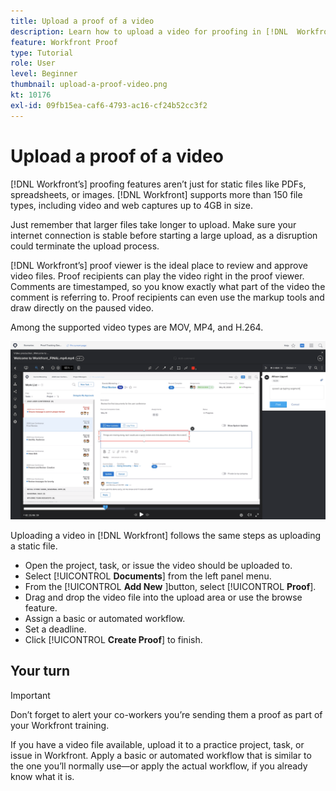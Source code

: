 ```yaml
---
title: Upload a proof of a video
description: Learn how to upload a video for proofing in [!DNL  Workfront].
feature: Workfront Proof
type: Tutorial
role: User
level: Beginner
thumbnail: upload-a-proof-video.png
kt: 10176
exl-id: 09fb15ea-caf6-4793-ac16-cf24b52cc3f2
---
```

# Upload a proof of a video

[!DNL Workfront’s] proofing features aren’t just for static files like PDFs, spreadsheets, or images. [!DNL Workfront] supports more than 150 file types, including video and web captures up to 4GB in size.

Just remember that larger files take longer to upload. Make sure your internet connection is stable before starting a large upload, as a disruption could terminate the upload process.

<!-- For a complete list of uploadable file types, see the article, Supported proofing file types. -->

[!DNL Workfront’s] proof viewer is the ideal place to review and approve video files. Proof recipients can play the video right in the proof viewer. Comments are timestamped, so you know exactly what part of the video the comment is referring to. Proof recipients can even use the markup tools and draw directly on the paused video.

Among the supported video types are MOV, MP4, and H.264. <!-- Check the supported file types list to make sure the video type you use is compatible with Workfront’s proofing features.-->

![An image of markup on a video proof file.](assets/upload-a-proof-of-a-video.png)

Uploading a video in [!DNL Workfront] follows the same steps as uploading a static file.

* Open the project, task, or issue the video should be uploaded to.
* Select [!UICONTROL **Documents**] from the left panel menu.
* From the [!UICONTROL **Add New** ]button, select [!UICONTROL **Proof**].
* Drag and drop the video file into the upload area or use the browse feature.
* Assign a basic or automated workflow.
* Set a deadline.
* Click [!UICONTROL **Create Proof**] to finish.

## Your turn

>[!IMPORTANT]
>
>Don’t forget to alert your co-workers you’re sending them a proof as part of your Workfront training.


If you have a video file available, upload it to a practice project, task, or issue in Workfront. Apply a basic or automated workflow that is similar to the one you’ll normally use—or apply the actual workflow, if you already know what it is.

